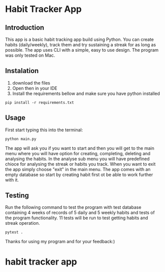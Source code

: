 # Habit Tracker App

## Introduction
This app is a basic habit tracking app build using Python. You can create habits (daily/weekly), track them and try sustaining a streak for as long as possible. The app uses CLI with a simple, easy to use design.
The program was only tested on Mac.

## Instalation
1. download the files
2. Open then in your IDE
3. Install the requirements bellow and make sure you have python installed
 
 ```
 pip install -r requirements.txt
 ```

## Usage
First start typing this into the terminal:

 ```
python main.py
 ```
 The app will ask you if you want to start and then you will get to the main menu where you will have option for creating, completing, deleting and analysing the habits. In the analyse sub menu you will have predefined chioce for analysing the streak or habits you track. When you want to exit the app simply choose "exit" in the main menu. The app comes with an empty database so start by creating habit first ot be able to work further with it.

## Testing

Run the following command to test the program with test database containing 4 weeks of records of 5 daily and 5 weekly habits and tests of the program functionality.
11 tests will be run to test getting habits and streak operation.
 ```
 pytest .
 ```

Thanks for using my program and for your feedback:)
# habit tracker app
